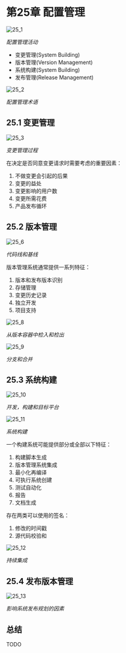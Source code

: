 # 第25章 配置管理



![25_1](res/25_1.png)

*配置管理活动*

- 变更管理(System Building)
- 版本管理(Version Management)
- 系统构建(System Building)
- 发布管理(Release Management)

![25_2](res/25_2.png)

*配置管理术语*

## 25.1 变更管理

![25_3](res/25_3.png)

*变更管理过程*

在决定是否同意变更请求时需要考虑的重要因素：

1. 不做变更会引起的后果
2. 变更的益处
3. 变更影响的用户数
4. 变更所需花费
5. 产品发布循环

## 25.2 版本管理

![25_6](res/25_6.png)

*代码线和基线*

版本管理系统通常提供一系列特征：

1. 版本和发布版本识别
2. 存储管理
3. 变更历史记录
4. 独立开发
5. 项目支持

![25_8](res/25_8.png)

*从版本容器中检入和检出*

![25_9](res/25_9.png)

*分支和合并*



## 25.3 系统构建

![25_10](res/25_10.png)

*开发，构建和目标平台*

![25_11](res/25_11.png)

*系统构建*

一个构建系统可能提供部分或全部以下特征：

1. 构建脚本生成
2. 版本管理系统集成
3. 最小化再编译
4. 可执行系统创建
5. 测试自动化
6. 报告
7. 文档生成

存在两类可以使用的签名：

1. 修改的时间戳
2. 源代码校验和

![25_12](res/25_12.png)

*持续集成*



## 25.4 发布版本管理

![25_13](res/25_13.png)

*影响系统发布规划的因素*



## 总结

TODO